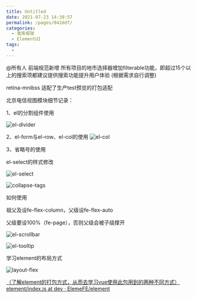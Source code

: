 ```yaml
---
title: Untitled
date: 2021-07-23 14:39:57
permalink: /pages/042ddf/
categories:
  - 类库框架
  - ElementUI
tags:
  - 
---
```


@所有人  前端规范新增 所有项目的地市选择器增加filterable功能，即超过15个以上的搜索项都建议提供搜索功能提升用户体验 (根据需求自行调整)

retina-mnibss 适配了生产test预览的打包适配



北京电信视图模块细节记录：

1、el的分割组件使用

![el-divider](/Users/liyang/项目/011-我的博文/image-store/blog/library/elementUI/el-divider.png)

2、el-form与el-row、el-col的使用
![el-col](/Users/liyang/项目/011-我的博文/image-store/blog/library/elementUI/el-col.png)

3、省略号的使用

el-select的样式修改

![el-select](/Users/liyang/项目/011-我的博文/image-store/blog/library/elementUI/el-select.png)

![collapse-tags](/Users/liyang/项目/011-我的博文/image-store/blog/library/elementUI/collapse-tags.png)



如何使用<el-scrollbar>

祖父及设fe-flex-column，父级设fe-flex-auto

父级要设100%（fe-page），否则父级会被子级撑开

![el-scrollbar](/Users/liyang/项目/011-我的博文/image-store/blog/library/elementUI/el-scrollbar.png)





![el-tooltip](/Users/liyang/项目/011-我的博文/image-store/blog/library/elementUI/el-tooltip.png)







学习element的布局方式

![layout-flex](/Users/liyang/项目/011-我的博文/image-store/blog/library/elementUI/layout-flex.png)



 [（了解element的打包方式，从而去学习vue使用此包用到的两种不同方式）element/index.js at dev · ElemeFE/element](https://github.com/ElemeFE/element/blob/dev/packages/button/index.js) 
